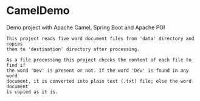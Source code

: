 # CamelDemo

Demo project with Apache Camel, Spring Boot and Apache POI

```
This project reads five word document files from 'data' directory and copies
them to 'destination' directory after processing.

As a file processing this project checks the content of each file to find if
the word 'Dev' is present or not. If the word 'Dev' is found in any word 
document, it is converted into plain text (.txt) file; else the word document 
is copied as it is.
```